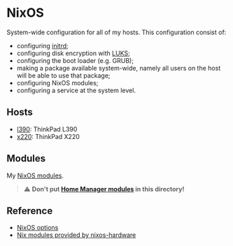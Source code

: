 # NixOS

System-wide configuration for all of my hosts. This configuration consist of:

- configuring [initrd](https://en.wikipedia.org/wiki/Initial_ramdisk);
- configuring disk encryption with [LUKS](https://en.wikipedia.org/wiki/Linux_Unified_Key_Setup);
- configuring the boot loader (e.g. GRUB);
- making a package available system-wide, namely all users on the host will be able to use that package;
- configuring NixOS modules;
- configuring a service at the system level.

## Hosts

- [l390](./hosts/l390/configuration.nix): ThinkPad L390
- [x220](./hosts/x220/configuration.nix): ThinkPad X220

## Modules

My [NixOS modules](https://nixos.wiki/wiki/NixOS_modules).

> ⚠️ **Don't put [Home Manager modules](https://nix-community.github.io/home-manager/index.xhtml#ch-writing-modules) in this directory!**

## Reference

- [NixOS options](https://search.nixos.org/options)
- [Nix modules provided by nixos-hardware](https://github.com/NixOS/nixos-hardware/blob/master/flake.nix)
